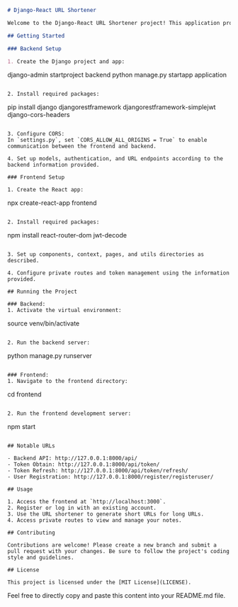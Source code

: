 ```markdown
# Django-React URL Shortener

Welcome to the Django-React URL Shortener project! This application provides a URL shortening service that allows users to create short URLs for long links. It's built using Django for the backend and React for the frontend.

## Getting Started

### Backend Setup

1. Create the Django project and app:
   ```
   django-admin startproject backend
   python manage.py startapp application
   ```

2. Install required packages:
   ```
   pip install django djangorestframework djangorestframework-simplejwt django-cors-headers
   ```

3. Configure CORS:
   In `settings.py`, set `CORS_ALLOW_ALL_ORIGINS = True` to enable communication between the frontend and backend.

4. Set up models, authentication, and URL endpoints according to the backend information provided.

### Frontend Setup

1. Create the React app:
   ```
   npx create-react-app frontend
   ```

2. Install required packages:
   ```
   npm install react-router-dom jwt-decode
   ```

3. Set up components, context, pages, and utils directories as described.

4. Configure private routes and token management using the information provided.

## Running the Project

### Backend:
1. Activate the virtual environment:
   ```
   source venv/bin/activate
   ```

2. Run the backend server:
   ```
   python manage.py runserver
   ```

### Frontend:
1. Navigate to the frontend directory:
   ```
   cd frontend
   ```

2. Run the frontend development server:
   ```
   npm start
   ```

## Notable URLs

- Backend API: http://127.0.0.1:8000/api/
- Token Obtain: http://127.0.0.1:8000/api/token/
- Token Refresh: http://127.0.0.1:8000/api/token/refresh/
- User Registration: http://127.0.0.1:8000/register/registeruser/

## Usage

1. Access the frontend at `http://localhost:3000`.
2. Register or log in with an existing account.
3. Use the URL shortener to generate short URLs for long URLs.
4. Access private routes to view and manage your notes.

## Contributing

Contributions are welcome! Please create a new branch and submit a pull request with your changes. Be sure to follow the project's coding style and guidelines.

## License

This project is licensed under the [MIT License](LICENSE).
```

Feel free to directly copy and paste this content into your README.md file.
